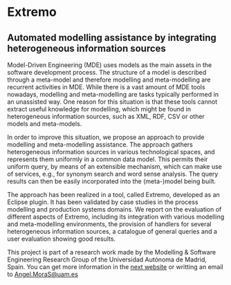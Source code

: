 # Extremo
## Automated modelling assistance by integrating heterogeneous information sources

Model-Driven Engineering (MDE) uses models as the main assets in the software development process. The structure of a model is described through a meta-model and therefore modelling and meta-modelling are recurrent activities in MDE. While there is a vast amount of MDE tools nowadays, modelling and meta-modelling are tasks typically performed in an unassisted way. One reason for this situation is that these tools cannot extract useful knowledge for modelling, which might be found in heterogeneous information sources, such as XML, RDF, CSV or other models and meta-models.

In order to improve this situation, we propose an approach to provide modelling and meta-modelling assistance. The approach gathers heterogeneous information sources in various technological spaces, and represents them uniformly in a common data model. This permits their uniform query, by means of an extensible mechanism, which can make use of services, e.g., for synonym search and word sense analysis. The query results can then be easily  incorporated into the (meta-)model being built.

The approach has been realized in a tool, called Extremo, developed as an Eclipse plugin. It has been validated by case studies in the process modelling and production systems domains. We report on the evaluation of different aspects of Extremo, including its integration with various modelling and meta-modelling environments, the provision of handlers for several heterogeneous information sources, a catalogue of general queries and a user evaluation showing good results.

This project is part of a research work made by the Modelling & Software Engineering Research Group of the Universidad Autónoma de Madrid, Spain. You can get more information in the <a href="http://angel539.github.io/extremo/">next website</a> or writting an email to Angel.MoraS@uam.es
